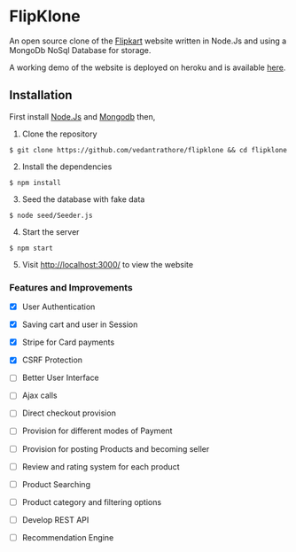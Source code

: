 # FlipKlone

An open source clone of the [Flipkart](https://www.flipkart.com/) website written in Node.Js and using a MongoDb NoSql Database for storage.

A working demo of the website is deployed on heroku and is available [here](). 

## Installation

First install [Node.Js](https://nodejs.org/) and [Mongodb](https://www.mongodb.com/) then,

1. Clone the repository 
```
$ git clone https://github.com/vedantrathore/flipklone && cd flipklone
```
2. Install the dependencies
```
$ npm install
```
3. Seed the database with fake data
```
$ node seed/Seeder.js
```
4. Start the server
```
$ npm start
```
5. Visit [http://localhost:3000/](http://localhost:3000/) to view the website

### Features and Improvements
 
- [x] User Authentication
- [x] Saving cart and user in Session
- [x] Stripe for Card payments
- [x] CSRF Protection
- [ ] Better User Interface
- [ ] Ajax calls
- [ ] Direct checkout provision
- [ ] Provision for different modes of Payment 
- [ ] Provision for posting Products and becoming seller
- [ ] Review and rating system for each product
- [ ] Product Searching
- [ ] Product category and filtering options
- [ ] Develop REST API
- [ ] Recommendation Engine 

